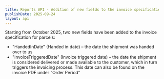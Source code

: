 ```yaml
---
title: Reports API - Addition of new fields to the invoice specification for parcels
publishDate: 2025-09-24
layout: api
---
```


Starting from October 2025, two new fields have been added to the invoice specification for parcels:

- "HandedInDate" (Handed in date) – the date the shipment was handed over to us
- "InvoiceTriggeredDate" (Invoice triggered date) – the date the shipment is considered delivered or made available to the customer, which in turn triggers the invoicing process. This date can also be found on the invoice PDF under “Order Period”


